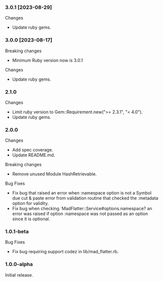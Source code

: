 ### 3.0.1 [2023-08-29]

Changes

- Update ruby gems.

### 3.0.0 [2023-08-17]

Breaking changes

- Minimum Ruby version now is 3.0.1

Changes

- Update ruby gems.

### 2.1.0

Changes

- Limit ruby version to Gem::Requirement.new(">= 2.3.1", "< 4.0").
- Update ruby gems.

### 2.0.0

Changes

- Add spec coverage.
- Update README.md.

Breaking changes

- Remove unused Module HashRetrievable.

Bug Fixes

- Fix bug that raised an error when :namespace option is not a Symbol due cut & paste error from validation routine that checked the :metadata option for validity.
- Fix bug when checking `MadFlatter::Service#options.namespace? an error was raised if option :namespace was not passed as an option since it is optional.

### 1.0.1-beta

Bug Fixes

- Fix bug requiring support codez in lib/mad_flatter.rb.

### 1.0.0-alpha

Initial release.
